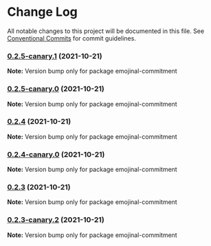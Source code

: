 # Change Log

All notable changes to this project will be documented in this file.
See [Conventional Commits](https://conventionalcommits.org) for commit guidelines.

### [0.2.5-canary.1](https://github.com/andyjy/emojinal-commitment/compare/v0.2.5-canary.0...v0.2.5-canary.1) (2021-10-21)

**Note:** Version bump only for package emojinal-commitment

### [0.2.5-canary.0](https://github.com/andyjy/emojinal-commitment/compare/v0.2.4...v0.2.5-canary.0) (2021-10-21)

**Note:** Version bump only for package emojinal-commitment

### [0.2.4](https://github.com/andyjy/emojinal-commitment/compare/v0.2.4-canary.0...v0.2.4) (2021-10-21)

**Note:** Version bump only for package emojinal-commitment

### [0.2.4-canary.0](https://github.com/andyjy/emojinal-commitment/compare/v0.2.3...v0.2.4-canary.0) (2021-10-21)

**Note:** Version bump only for package emojinal-commitment

### [0.2.3](https://github.com/andyjy/emojional-commitment/compare/v0.2.3-canary.2...v0.2.3) (2021-10-21)

**Note:** Version bump only for package emojinal-commitment

### [0.2.3-canary.2](https://github.com/andyjy/emojional-commitment/compare/v0.2.3-canary.1...v0.2.3-canary.2) (2021-10-21)

**Note:** Version bump only for package emojinal-commitment
